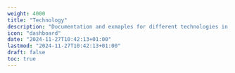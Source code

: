 ```yaml
---
weight: 4000
title: "Technology"
description: "Documentation and exmaples for different technologies in computer science"
icon: "dashboard"
date: "2024-11-27T10:42:13+01:00"
lastmod: "2024-11-27T10:42:13+01:00"
draft: false
toc: true
---
```

